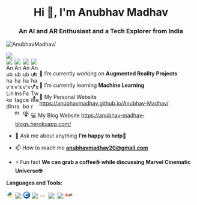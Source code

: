 



<h1 align="center">Hi 👋, I'm Anubhav Madhav</h1>
<h3 align="center">An AI and AR Enthusiast and a Tech Explorer from India</h3>


<!-- 
<img src="https://cdn.rawgit.com/sindresorhus/awesome/d7305f38d29fed78fa85652e3a63e154dd8e8829/media/badge.svg" alt="Awesome Badge"/> -->
<p align="left"> <img src=https://komarev.com/ghpvc/?username=AnubhavMadhav alt=AnubhavMadhav/> </p> 
<img src="https://i.imgur.com/dk1IG72.gif" width="520" align='right'>

<a href="https://www.linkedin.com/in/anubhav-madhav/">
  <img align="left" alt="Anubhav's LinkedIn" width="22px" src="https://cdn.jsdelivr.net/npm/simple-icons@v3/icons/linkedin.svg" />
</a>
<a href="https://www.instagram.com/anubhav_madhav/">
  <img align="left" alt="Anubhav's Instagram" width="22px" src="https://cdn.jsdelivr.net/npm/simple-icons@v3/icons/instagram.svg" />
</a>
<a href="https://www.facebook.com/profile.php?id=100004730176288">
  <img align="left" alt="Anubhav's Facebook" width="22px" src="https://cdn.jsdelivr.net/npm/simple-icons@3.0.1/icons/facebook.svg" />
</a> 
<a href="https://twitter.com/Anubhav_Madhav">
  <img align="left" alt="Anubhav's Twitter" width="22px" src="https://cdn.jsdelivr.net/npm/simple-icons@3.2.0/icons/twitter.svg" />
</a> 



<br/>

- 🔭 I’m currently working on **Augmented Reality Projects**

- 🌱 I’m currently learning **Machine Learning**

- 🎻 My Personal Website https://anubhavmadhav.github.io/Anubhav-Madhav/

- 💻 My Blog Website https://anubhav-madhav-blogs.herokuapp.com/

<!-- - 👯 I’m looking to collaborate on **developing a Deep Learning project** -->

- 💬 Ask me about anything **I'm happy to help🤝**

- 📫 How to reach me **anubhavmadhav20@gmail.com**

- ⚡ Fun fact **We can grab a coffee☕️ while discussing Marvel Cinematic Universe🤓**


**Languages and Tools:**  

<code><img height="20" src="https://raw.githubusercontent.com/github/explore/80688e429a7d4ef2fca1e82350fe8e3517d3494d/topics/python/python.png"></code>
<code><img height="20" src="https://image.flaticon.com/icons/svg/226/226777.svg"></code>
<code><img height="20" src="https://raw.githubusercontent.com/github/explore/80688e429a7d4ef2fca1e82350fe8e3517d3494d/topics/cpp/cpp.png"></code>
<code><img height="20" src="https://konpa.github.io/devicon/devicon.git/icons/c/c-original.svg"></code>
<code><img height="20" src="https://raw.githubusercontent.com/github/explore/80688e429a7d4ef2fca1e82350fe8e3517d3494d/topics/mysql/mysql.png"></code>
<code><img height="20" src="https://cdn4.iconfinder.com/data/icons/logos-brands-5/24/unity-512.png"></code>
<code><img height="20" src=""></code>
<code><img height="20" src="https://konpa.github.io/devicon/devicon.git/icons/html5/html5-original-wordmark.svg"></code>
<code><img height="20" src="https://raw.githubusercontent.com/github/explore/80688e429a7d4ef2fca1e82350fe8e3517d3494d/topics/git/git.png"></code>







<!--
**AnubhavMadhav/AnubhavMadhav** is a ✨ _special_ ✨ repository because its `README.md` (this file) appears on your GitHub profile.

Here are some ideas to get you started:

- 🔭 I’m currently working on ...
- 🌱 I’m currently learning ...
- 👯 I’m looking to collaborate on ...
- 🤔 I’m looking for help with ...
- 💬 Ask me about ...
- 📫 How to reach me: ...
- 😄 Pronouns: ...
- ⚡ Fun fact: ...
-->


